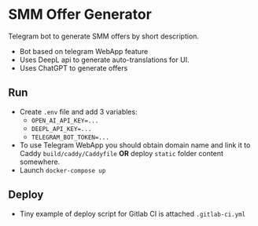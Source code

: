 # SMM Offer Generator

Telegram bot to generate SMM offers by short description.

 - Bot based on telegram WebApp feature
 - Uses DeepL api to generate auto-translations for UI. 
 - Uses ChatGPT to generate offers

## Run

 - Create `.env` file and add 3 variables: 
	 - `OPEN_AI_API_KEY=...`
	 - `DEEPL_API_KEY=...`
	 - `TELEGRAM_BOT_TOKEN=...`
 -  To use Telegram WebApp you should obtain domain name and link it to Caddy `build/caddy/Caddyfile` **OR** deploy `static` folder content somewhere.
 - Launch `docker-compose up`

## Deploy

 - Tiny example of deploy script for Gitlab CI is attached  `.gitlab-ci.yml`
